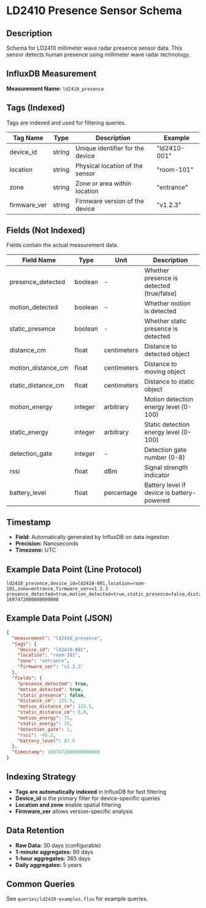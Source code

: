 # LD2410 Presence Sensor Schema

## Description
Schema for LD2410 millimeter wave radar presence sensor data. This sensor detects human presence using millimeter wave radar technology.

## InfluxDB Measurement
**Measurement Name:** `ld2410_presence`

## Tags (Indexed)
Tags are indexed and used for filtering queries.

| Tag Name      | Type   | Description                                      | Example              |
|---------------|--------|--------------------------------------------------|----------------------|
| device_id     | string | Unique identifier for the device                 | "ld2410-001"         |
| location      | string | Physical location of the sensor                  | "room-101"           |
| zone          | string | Zone or area within location                     | "entrance"           |
| firmware_ver  | string | Firmware version of the device                   | "v1.2.3"             |

## Fields (Not Indexed)
Fields contain the actual measurement data.

| Field Name            | Type    | Unit        | Description                                    |
|-----------------------|---------|-------------|------------------------------------------------|
| presence_detected     | boolean | -           | Whether presence is detected (true/false)      |
| motion_detected       | boolean | -           | Whether motion is detected                     |
| static_presence       | boolean | -           | Whether static presence is detected            |
| distance_cm           | float   | centimeters | Distance to detected object                    |
| motion_distance_cm    | float   | centimeters | Distance to moving object                      |
| static_distance_cm    | float   | centimeters | Distance to static object                      |
| motion_energy         | integer | arbitrary   | Motion detection energy level (0-100)          |
| static_energy         | integer | arbitrary   | Static detection energy level (0-100)          |
| detection_gate        | integer | -           | Detection gate number (0-8)                    |
| rssi                  | float   | dBm         | Signal strength indicator                      |
| battery_level         | float   | percentage  | Battery level if device is battery-powered     |

## Timestamp
- **Field:** Automatically generated by InfluxDB on data ingestion
- **Precision:** Nanoseconds
- **Timezone:** UTC

## Example Data Point (Line Protocol)
```
ld2410_presence,device_id=ld2410-001,location=room-101,zone=entrance,firmware_ver=v1.2.3 presence_detected=true,motion_detected=true,static_presence=false,distance_cm=125.5,motion_distance_cm=125.5,static_distance_cm=0,motion_energy=75,static_energy=25,detection_gate=3,rssi=-45.2,battery_level=87.5 1697472000000000000
```

## Example Data Point (JSON)
```json
{
  "measurement": "ld2410_presence",
  "tags": {
    "device_id": "ld2410-001",
    "location": "room-101",
    "zone": "entrance",
    "firmware_ver": "v1.2.3"
  },
  "fields": {
    "presence_detected": true,
    "motion_detected": true,
    "static_presence": false,
    "distance_cm": 125.5,
    "motion_distance_cm": 125.5,
    "static_distance_cm": 0.0,
    "motion_energy": 75,
    "static_energy": 25,
    "detection_gate": 3,
    "rssi": -45.2,
    "battery_level": 87.5
  },
  "timestamp": 1697472000000000000
}
```

## Indexing Strategy
- **Tags are automatically indexed** in InfluxDB for fast filtering
- **Device_id** is the primary filter for device-specific queries
- **Location and zone** enable spatial filtering
- **Firmware_ver** allows version-specific analysis

## Data Retention
- **Raw Data:** 30 days (configurable)
- **1-minute aggregates:** 90 days
- **1-hour aggregates:** 365 days
- **Daily aggregates:** 5 years

## Common Queries
See `queries/ld2410-examples.flux` for example queries.
